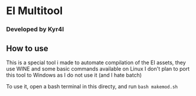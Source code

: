 # EI Multitool
### Developed by Kyr4l

## How to use
This is a special tool i made to automate compilation of the EI assets, they use WINE and some basic commands available on Linux
I don't plan to port this tool to Windows as I do not use it (and I hate batch)

To use it, open a bash terminal in this directy, and run `bash makemod.sh`
